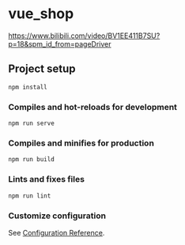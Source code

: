 # vue_shop
https://www.bilibili.com/video/BV1EE411B7SU?p=18&spm_id_from=pageDriver
## Project setup
```
npm install
```

### Compiles and hot-reloads for development
```
npm run serve
```

### Compiles and minifies for production
```
npm run build
```

### Lints and fixes files
```
npm run lint
```

### Customize configuration
See [Configuration Reference](https://cli.vuejs.org/config/).
